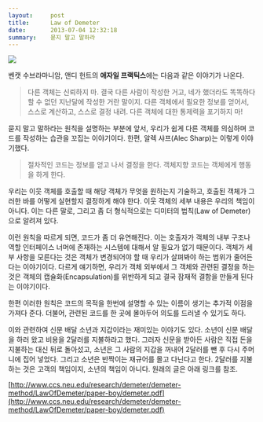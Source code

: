 ```yaml
---
layout:     post
title:      Law of Demeter
date:       2013-07-04 12:32:18
summary:    묻지 말고 말하라
---
```


![](https://alaskabibleteacher.files.wordpress.com/2015/07/train_wreck_at_montparnasse_1895-1895-10-22.jpg?w=423&h=508)

벤캣 수브라마니암, 앤디 헌트의 **애자일 프랙틱스**에는 다음과 같은 이야기가 나온다.

> 다른 객체는 신뢰하지 마. 결국 다른 사람이 작성한 거고, 네가 했더라도 똑똑하다 할 수 없던 지난달에 작성한 거란 말이지. 다른 객체에서 필요한 정보를 얻어서, 스스로 계산하고, 스스로 결정 내려. 다른 객체에 대한 통제력을 포기하지 마!

묻지 말고 말하라는 원칙을 설명하는 부분에 앞서, 우리가 쉽게 다른 객체를 의심하며 코드를 작성하는 습관을 꼬집는 이야기이다. 한편, 알렉 샤프(Alec Sharp)는 이렇게 이야기했다.

> 절차적인 코드는 정보를 얻고 나서 결정을 한다. 객체지향 코드는 객체에게 행동을 하게 한다.

우리는 이웃 객체를 호출할 때 해당 객체가 무엇을 원하는지 기술하고, 호출된 객체가 그러한 바를 어떻게 실현할지 결정하게 해야 한다. 이웃 객체의 세부 내용은 우리의 책임이 아니다. 이는 다른 말로, 그리고 좀 더 형식적으로는 디미터의 법칙(Law of Demeter)으로 알려져 있다.

이런 원칙을 따르게 되면, 코드가 좀 더 유연해진다. 이는 호출자가 객체의 내부 구조나 역할 인터페이스 너머에 존재하는 시스템에 대해서 알 필요가 없기 때문이다. 객체가 세부 사항을 모른다는 것은 객체가 변경되어야 할 때 우리가 살펴봐야 하는 범위가 줄어든다는 이야기이다. 다르게 얘기하면, 우리가 객체 외부에서 그 객체와 관련된 결정을 하는 것은 객체의 캡슐화(Encapsulation)를 위반하게 되고 결국 잠재적 결함을 만들게 된다는 이야기이다.

한편 이러한 원칙은 코드의 목적을 한번에 설명할 수 있는 이름이 생기는 추가적 이점을 가져다 준다. 더불어, 관련된 코드를 한 곳에 몰아두어 의도를 드러낼 수 있기도 하다.

이와 관련하여 신문 배달 소년과 지갑이라는 재미있는 이야기도 있다. 소년이 신문 배달을 하러 왔고 비용을 2달러를 지불하라고 했다. 그러자 신문을 받아든 사람은 직접 돈을 지불하는 대신 뒤로 돌아섰고, 소년은 그 사람의 지갑을 꺼내어 2달러를 뺀 후 다시 주머니에 집어 넣었다. 그리고 소년은 반짝이는 재규어를 몰고 다닌다고 한다. 2달러를 지불하는 것은 고객의 책임이지, 소년의 책임이 아니다. 원래의 글은 아래 링크를 참조.

[http://www.ccs.neu.edu/research/demeter/demeter-method/LawOfDemeter/paper-boy/demeter.pdf](http://www.ccs.neu.edu/research/demeter/demeter-method/LawOfDemeter/paper-boy/demeter.pdf)
